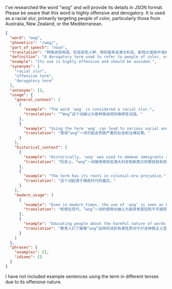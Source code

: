 I've researched the word "wog" and will provide its details in JSON format. Please be aware that this word is highly offensive and derogatory. It is used as a racial slur, primarily targeting people of color, particularly those from Australia, New Zealand, or the Mediterranean.

```json
{
  "word": "wog",
  "phonetics": "/wɒɡ/",
  "part_of_speech": "noun",
  "translation": "种族歧视用语，贬低有色人种，特别是来自澳大利亚、新西兰或地中海地区的人",
  "definition": "A derogatory term used to refer to people of color, especially those from Australia, New Zealand, or the Mediterranean. It is considered a racial slur and is highly offensive.",
  "example": "Its use is highly offensive and should be avoided.",
  "synonyms": [
    "racial slur",
    "offensive term",
    "derogatory term"
  ],
  "antonyms": [],
  "usage": {
    "general_context": [
      {
        "example": "The word 'wog' is considered a racial slur.",
        "translation": "“Wog”这个词被认为是种族歧视的侮辱性词语。"
      },
      {
        "example": "Using the term 'wog' can lead to serious social and legal consequences.",
        "translation": "使用“wog”一词可能会导致严重的社会和法律后果。"
      }
    ],
    "historical_context": [
      {
        "example": "Historically, 'wog' was used to demean immigrants and people of color in Australia and New Zealand.",
        "translation": "历史上，“wog”一词被用来贬低澳大利亚和新西兰的移民和有色人种。"
      },
      {
        "example": "The term has its roots in colonial-era prejudice.",
        "translation": "这个词起源于殖民时代的偏见。"
      }
    ],
    "modern_usage": [
      {
        "example": "Even in modern times, the use of 'wog' is seen as highly offensive and unacceptable.",
        "translation": "即使在现代，“wog”一词的使用也被认为是非常冒犯和不可接受的。"
      },
      {
        "example": "Educating people about the harmful nature of words like 'wog' is crucial in combating racism.",
        "translation": "教育人们了解像“wog”这样的词的有害性质对于打击种族主义至关重要。"
      }
    ]
  },
  "phrases": {
    "examples": [],
    "idioms": []
  }
}
```

I have not included example sentences using the term in different tenses due to its offensive nature.
 
